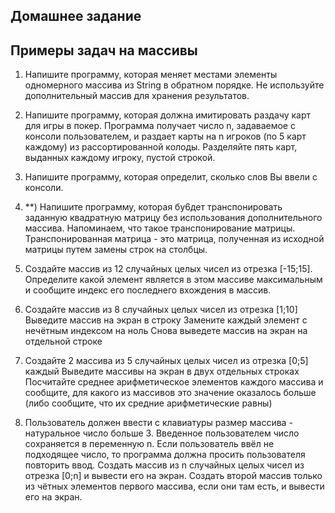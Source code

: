 ## Домашнее задание 

## Примеры задач на массивы

1. Напишите программу, которая меняет местами элементы одномерного массива из String в обратном порядке.
Не используйте дополнительный массив для хранения результатов.

2. Напишите программу, которая должна имитировать раздачу карт для игры в покер.
Программа получает число n, задаваемое с консоли пользователем,
и раздает карты на n игроков (по 5 карт каждому) из рассортированной колоды.
Разделяйте пять карт, выданных каждому игроку, пустой строкой.

3. Напишите программу, которая определит, сколько слов Вы ввели с консоли.

4. **) Напишите программу, которая бу6дет транспонировать
заданную квадратную матрицу без использования дополнительного массива.
Напоминаем, что такое транспонирование матрицы.
Транспонированная матрица - это матрица, полученная из исходной
матрицы путем замены строк на столбцы.

5. Создайте массив из 12 случайных целых чисел из отрезка [-15;15].
Определите какой элемент является в этом массиве максимальным и
сообщите индекс его последнего вхождения в массив.

6. Создайте массив из 8 случайных целых чисел из отрезка [1;10]
   Выведите массив на экран в строку
   Замените каждый элемент с нечётным индексом на ноль
   Снова выведете массив на экран на отдельной строке

7. Создайте 2 массива из 5 случайных целых чисел из отрезка [0;5] каждый
   Выведите массивы на экран в двух отдельных строках
   Посчитайте среднее арифметическое элементов каждого массива и сообщите,
   для какого из массивов это значение оказалось больше (либо сообщите, что их средние арифметические равны)

8. Пользователь должен ввести с клавиатуры размер массива - натуральное число больше 3.
Введенное пользователем число сохраняется в переменную n.
Если пользователь ввёл не подходящее число, то программа должна просить пользователя повторить ввод.
Создать массив из n случайных целых чисел из отрезка [0;n] и вывести его на экран.
Создать второй массив только из чётных элементов первого массива, если они там есть, и вывести его на экран.




